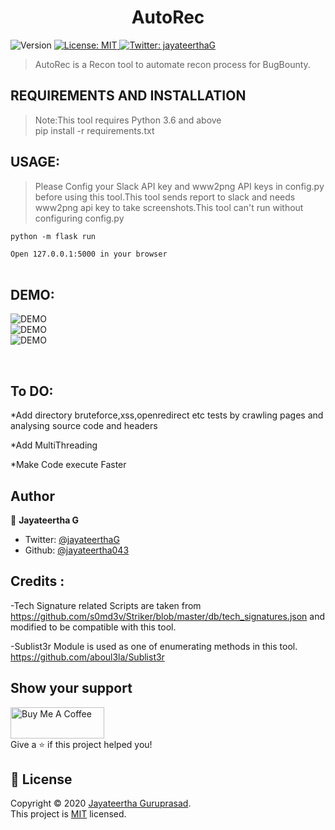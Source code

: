 <h1 align="center">AutoRec</h1>
<p>
  <img alt="Version" src="https://img.shields.io/badge/version-1.0.0-blue.svg?cacheSeconds=2592000" />
  <a href="https://github.com/jayateertha043/AutoRec/blob/master/LICENCE.txt" target="_blank">
    <img alt="License: MIT" src="https://img.shields.io/badge/License-MIT-yellow.svg" />
  </a>
  <a href="https://twitter.com/jayateerthaG" target="_blank">
    <img alt="Twitter: jayateerthaG" src="https://img.shields.io/twitter/follow/jayateerthaG.svg?style=social" />
  </a>
</p>

>AutoRec is a Recon tool to automate recon process for BugBounty.

## REQUIREMENTS AND INSTALLATION
>Note:This tool requires Python 3.6 and above <br />
>pip install -r requirements.txt


## USAGE:

>Please Config your Slack API key and www2png API keys in config.py before using this tool.This tool sends report to slack and needs www2png api key to take screenshots.This tool can't run without configuring config.py

```python -m flask run```

```Open 127.0.0.1:5000 in your browser```
<br /><br />


## DEMO:

<img alt="DEMO" src="https://github.com/jayateertha043/AutoRec/blob/master/static/assets/images/Home.PNG" ><br />
<img alt="DEMO" src="https://github.com/jayateertha043/AutoRec/blob/master/static/assets/images/Relax.PNG" ><br />
<img alt="DEMO" src="https://github.com/jayateertha043/AutoRec/blob/master/static/assets/images/Report.PNG"><br />

<br />

## To DO:

*Add directory bruteforce,xss,openredirect etc tests by crawling pages and analysing source code and headers


*Add MultiThreading


*Make Code execute Faster

## Author

👤 **Jayateertha G**

* Twitter: [@jayateerthaG](https://twitter.com/jayateerthaG)
* Github: [@jayateertha043](https://github.com/jayateertha043)

## Credits :
-Tech Signature related Scripts are taken from https://github.com/s0md3v/Striker/blob/master/db/tech_signatures.json and modified to be compatible with this tool.


-Sublist3r Module is used as one of enumerating methods in this tool. https://github.com/aboul3la/Sublist3r

## Show your support
<a href="https://www.buymeacoffee.com/en3EoKG7j" target="_blank"><img src="https://cdn.buymeacoffee.com/buttons/default-orange.png" alt="Buy Me A Coffee" height="50px" width="150px" ></a><br />
Give a ⭐️ if this project helped you!


## 📝 License

Copyright © 2020 [Jayateertha Guruprasad](https://github.com/jayateertha043).<br />
This project is [MIT](https://github.com/jayateertha043/AutoRec/blob/master/LICENCE.txt) licensed.

